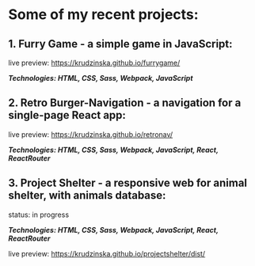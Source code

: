 # Some of my recent projects:

## 1. Furry Game - a simple game in JavaScript:

live preview: https://krudzinska.github.io/furrygame/

***Technologies: HTML, CSS, Sass, Webpack, JavaScript***


## 2. Retro Burger-Navigation - a navigation for a single-page React app:

live preview: https://krudzinska.github.io/retronav/

***Technologies: HTML, CSS, Sass, Webpack, JavaScript, React, ReactRouter***

## 3. Project Shelter - a responsive web for animal shelter, with animals database:

status: in progress

***Technologies: HTML, CSS, Sass, Webpack, JavaScript, React, ReactRouter***

live preview: https://krudzinska.github.io/projectshelter/dist/
